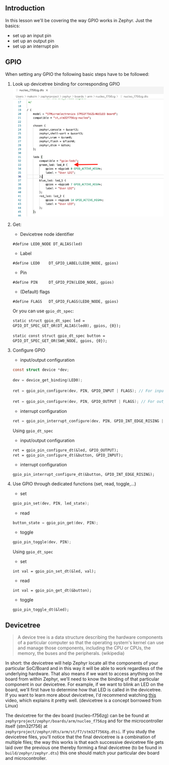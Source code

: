 ## Introduction
In this lesson we'll be covering the way GPIO works in Zephyr. Just the basics:
- set up an input pin
- set up an output pin
- set up an interrupt pin

## GPIO
When setting any GPIO the following basic steps have to be followed:
1) Look up devicetree binding for corresponding GPIO
![devicetree-binding](/images/gpio/devicetree-binding.png)
2)  Get:
    - Devicetree node identifier

    ```
    #define LED0_NODE DT_ALIAS(led) 
    ```
    - Label
    ```
    #define LED0    DT_GPIO_LABEL(LED0_NODE, gpios)
    ```
    - Pin
    ```
    #define PIN	    DT_GPIO_PIN(LED0_NODE, gpios)
    ```
    - (Default) flags
    ```
    #define FLAGS	DT_GPIO_FLAGS(LED0_NODE, gpios)
    ```
    Or you can use `gpio_dt_spec`:
    ```
    static struct gpio_dt_spec led = GPIO_DT_SPEC_GET_OR(DT_ALIAS(led0), gpios, {0});

    static const struct gpio_dt_spec button = GPIO_DT_SPEC_GET_OR(SW0_NODE, gpios, {0});
    ```

2)  Configure GPIO
    - input/output configuration
    ```c
    const struct device *dev;

    dev = device_get_binding(LED0);

    ret = gpio_pin_configure(dev, PIN, GPIO_INPUT | FLAGS); // For input pin

    ret = gpio_pin_configure(dev, PIN, GPIO_OUTPUT | FLAGS); // For output pin
    ```
    - interrupt configuration
    ```c
    ret = gpio_pin_interrupt_configure(dev, PIN, GPIO_INT_EDGE_RISING | FLAGS); // For rising edge interrupt
    ```
    Using `gpio_dt_spec`
    - input/output configuration
    ```
    ret = gpio_pin_configure_dt(&led, GPIO_OUTPUT);
    ret = gpio_pin_configure_dt(&button, GPIO_INPUT);
    ```
    - interrupt configuration
    ```
    gpio_pin_interrupt_configure_dt(&button, GPIO_INT_EDGE_RISING);
    ```
    
3)  Use GPIO through dedicated functions (set, read, toggle,...)
    - set 
    ```c
    gpio_pin_set(dev, PIN, led_state);
    ```
    - read
    ```c
    button_state = gpio_pin_get(dev, PIN);
    ```
    - toggle
    ```c
    gpio_pin_toggle(dev, PIN);
    ```
    Using `gpio_dt_spec`
    - set
    ```
    int val = gpio_pin_set_dt(&led, val);
    ```
    - read
    ```
    int val = gpio_pin_get_dt(&button);
    ```
    - toggle
    ```
    gpio_pin_toggle_dt(&led);
    ```


## Devicetree
> A device tree is a data structure describing the hardware components of a particular computer so that the operating system's kernel can use and manage those components, including the CPU or CPUs, the memory, the buses and the peripherals. (wikipedia)

In short: the devicetree will help Zephyr locate all the components of your particular SoC/Board and in this way it will be able to work regardless of the underlying hardware. That also means if we want to access anything on the board from within Zephyr, we'll need to know the binding of that particular component in our devicetree. For example, if we want to blink an LED on the board, we'll first have to determine how that LED is called in the devicetree. If you want to learn more about devicetree, I'd recommend watching [this](https://www.youtube.com/watch?v=m_NyYEBxfn8) video, which explains it pretty well. (devicetree is a concept borrowed from Linux)

The devicetree for the dev board (nucleo-f756zg) can be be found at `zephyrproject/zephyr/boards/arm/nucleo_f756zg` and for the microcontroller itself (stm32f756) at `zephyrproject/zephyr/dts/arm/st/f7/stm32f756Xg.dtsi`. If you study the devicetree files, you'll notice that the final devicetree is a combination of multiple files; the way this works is that each successive devicetree file gets laid over the previous one thereby forming a final devicetree (to be found in `build/zephyr/zephyr.dts`) this one should match your particular dev board and microcontroller. 